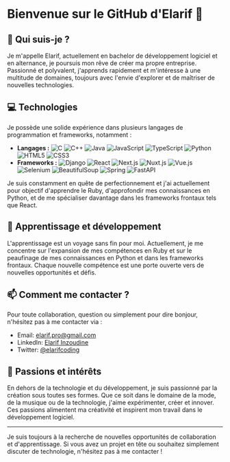 # Bienvenue sur le GitHub d'Elarif 👋

## 🚀 Qui suis-je ?
Je m'appelle Elarif, actuellement en bachelor de développement logiciel et en alternance, je poursuis mon rêve de créer ma propre entreprise. Passionné et polyvalent, j'apprends rapidement et m'intéresse à une multitude de domaines, toujours avec l'envie d'explorer et de maîtriser de nouvelles technologies.

## 💻 Technologies
Je possède une solide expérience dans plusieurs langages de programmation et frameworks, notamment :
- **Langages :** ![C](https://img.shields.io/badge/-C-A8B9CC?style=flat-square&logo=c&logoColor=white)
![C++](https://img.shields.io/badge/-C++-00599C?style=flat-square&logo=cplusplus&logoColor=white)
![Java](https://img.shields.io/badge/-Java-ED8B00?style=flat-square&logo=java&logoColor=white)
![JavaScript](https://img.shields.io/badge/-JavaScript-F7DF1E?style=flat-square&logo=javascript&logoColor=black)
![TypeScript](https://img.shields.io/badge/-TypeScript-007ACC?style=flat-square&logo=typescript&logoColor=white)
![Python](https://img.shields.io/badge/-Python-3776AB?style=flat-square&logo=python&logoColor=white)
![HTML5](https://img.shields.io/badge/-HTML5-E34F26?style=flat-square&logo=html5&logoColor=white)
![CSS3](https://img.shields.io/badge/-CSS3-1572B6?style=flat-square&logo=css3&logoColor=white)
- **Frameworks :** ![Django](https://img.shields.io/badge/-Django-092E20?style=flat-square&logo=django&logoColor=white)
![React](https://img.shields.io/badge/-React-61DAFB?style=flat-square&logo=react&logoColor=black)
![Next.js](https://img.shields.io/badge/-Next.js-000000?style=flat-square&logo=next.js&logoColor=white)
![Nuxt.js](https://img.shields.io/badge/-Nuxt.js-00DC82?style=flat-square&logo=nuxt.js&logoColor=white)
![Vue.js](https://img.shields.io/badge/-Vue.js-4FC08D?style=flat-square&logo=vue.js&logoColor=white)
![Selenium](https://img.shields.io/badge/-Selenium-43B02A?style=flat-square&logo=selenium&logoColor=white)
![BeautifulSoup](https://img.shields.io/badge/-BeautifulSoup-3776AB?style=flat-square&logo=python&logoColor=white)
![Spring](https://img.shields.io/badge/-Spring-6DB33F?style=flat-square&logo=spring&logoColor=white)
![FastAPI](https://img.shields.io/badge/-FastAPI-009688?style=flat-square&logo=fastapi&logoColor=white)

Je suis constamment en quête de perfectionnement et j'ai actuellement pour objectif d'apprendre le Ruby, d'approfondir mes connaissances en Python, et de me spécialiser davantage dans les frameworks frontaux tels que React.

## 🌱 Apprentissage et développement
L'apprentissage est un voyage sans fin pour moi. Actuellement, je me concentre sur l'expansion de mes compétences en Ruby et sur le peaufinage de mes connaissances en Python et dans les frameworks frontaux. Chaque nouvelle compétence est une porte ouverte vers de nouvelles opportunités et défis.

## 📫 Comment me contacter ?
Pour toute collaboration, question ou simplement pour dire bonjour, n'hésitez pas à me contacter via :
- Email: [elarif.pro@gmail.com](mailto:elarif.pro@gmail.com)
- LinkedIn: [Elarif Inzoudine](https://www.linkedin.com/in/elarif-inzoudine/)
- Twitter: [@elarifcoding](https://twitter.com/elarifcoding)

## 🎨 Passions et intérêts
En dehors de la technologie et du développement, je suis passionné par la création sous toutes ses formes. Que ce soit dans le domaine de la mode, de la musique ou de la technologie, j'aime expérimenter, créer et innover. Ces passions alimentent ma créativité et inspirent mon travail dans le développement logiciel.

---

Je suis toujours à la recherche de nouvelles opportunités de collaboration et d'apprentissage. Si vous avez un projet en tête ou souhaitez simplement discuter de technologie, n'hésitez pas à me contacter !

